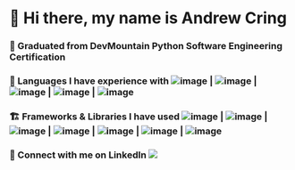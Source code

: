 # 👋 Hi there, my name is Andrew Cring 
### 🐍 Graduated from DevMountain Python Software Engineering Certification 
### 📄 Languages I have experience with ![image](https://img.shields.io/badge/Python-FFD43B?style=for-the-badge&logo=python&logoColor=blue) | ![image](https://img.shields.io/badge/JavaScript-323330?style=for-the-badge&logo=javascript&logoColor=F7DF1E) | ![image](https://img.shields.io/badge/json-5E5C5C?style=for-the-badge&logo=json&logoColor=white) | ![image](https://img.shields.io/badge/HTML5-E34F26?style=for-the-badge&logo=html5&logoColor=white) | ![image](https://img.shields.io/badge/CSS3-1572B6?style=for-the-badge&logo=css3&logoColor=white) 
### 🏗️ Frameworks & Libraries I have used ![image](https://img.shields.io/badge/Flask-000000?style=for-the-badge&logo=flask&logoColor=white) | ![image](https://img.shields.io/badge/Bootstrap-563D7C?style=for-the-badge&logo=bootstrap&logoColor=white) | ![image](https://img.shields.io/badge/Express.js-000000?style=for-the-badge&logo=express&logoColor=white) | ![image](https://img.shields.io/badge/GitHub%20Pages-222222?style=for-the-badge&logo=GitHub%20Pages&logoColor=white) | ![image](https://img.shields.io/badge/Node.js-339933?style=for-the-badge&logo=nodedotjs&logoColor=white) | ![image](https://img.shields.io/badge/npm-CB3837?style=for-the-badge&logo=npm&logoColor=white) | ![image](https://img.shields.io/badge/Postman-FF6C37?style=for-the-badge&logo=Postman&logoColor=white) 
### 🤝 Connect with me on LinkedIn <a href="https://www.linkedin.com/in/andrew-cring-ac17/"><img src="https://img.shields.io/badge/Andrew's_LinkedIn-blue"/></a> 


<!--
**ACring17/ACring17** is a ✨ _special_ ✨ repository because its `README.md` (this file) appears on your GitHub profile.

Here are some ideas to get you started:

- 🔭 I’m currently working on ...
- 🌱 I’m currently learning ...
- 👯 I’m looking to collaborate on ...
- 🤔 I’m looking for help with ...
- 💬 Ask me about ...
- 📫 How to reach me: ...
- 😄 Pronouns: ...
- ⚡ Fun fact: ...
-->


